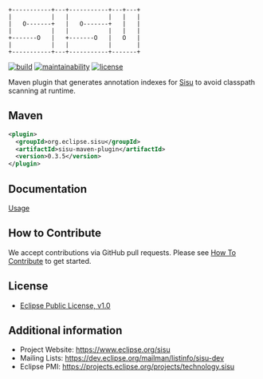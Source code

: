 ```
+-----------+---+-----------+---+---+
|           |   |           |   |   |
|   O-------+   |   O-------+   |   |
|           |   |           |   |   |
+-------O   |   +-------O   |   O   |
|           |   |           |       |
+-----------+---+-----------+-------+
```

[![build](https://github.com/eclipse/sisu.mojos/actions/workflows/build.yml/badge.svg?event=push)](https://github.com/eclipse/sisu.mojos/actions/workflows/build.yml)
[![maintainability](https://sonarcloud.io/api/project_badges/measure?project=org.eclipse.sisu%3Asisu-mojos&metric=sqale_rating)](https://sonarcloud.io/summary/overall?id=org.eclipse.sisu%3Asisu-mojos)
[![license](https://img.shields.io/badge/license-EPL_1.0-blue.svg)](https://www.eclipse.org/legal/epl-v10.html)

Maven plugin that generates annotation indexes for [Sisu](https://github.com/eclipse/sisu.inject) to avoid classpath scanning at runtime.

## Maven

```xml
<plugin>
  <groupId>org.eclipse.sisu</groupId>
  <artifactId>sisu-maven-plugin</artifactId>
  <version>0.3.5</version>
</plugin>
```

## Documentation

[Usage](https://eclipse.github.io/sisu.mojos/)

## How to Contribute

We accept contributions via GitHub pull requests. Please see [How To Contribute](CONTRIBUTING.md) to get started.

## License

- [Eclipse Public License, v1.0](https://www.eclipse.org/legal/epl-v10.html)

## Additional information

* Project Website: https://www.eclipse.org/sisu
* Mailing Lists: https://dev.eclipse.org/mailman/listinfo/sisu-dev
* Eclipse PMI: https://projects.eclipse.org/projects/technology.sisu

